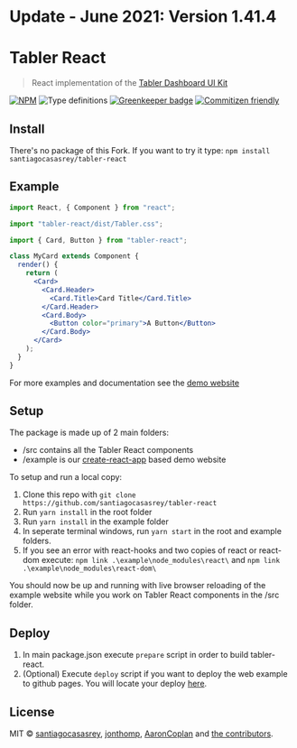 # Update - June 2021: Version 1.41.4

# Tabler React

> React implementation of the [Tabler Dashboard UI Kit](https://github.com/tabler/tabler)

[![NPM](https://img.shields.io/badge/github-v.1.41.4-blue)](https://www.github.com/santiagocasasrey/tabler-react) ![Type definitions](https://img.shields.io/badge/type%20definitions-flow-green.svg) [![Greenkeeper badge](https://badges.greenkeeper.io/tabler/tabler-react.svg)](https://greenkeeper.io/) [![Commitizen friendly](https://img.shields.io/badge/commitizen-friendly-brightgreen.svg)](http://commitizen.github.io/cz-cli/)

## Install

There's no package of this Fork. If you want to try it type:
```npm install santiagocasasrey/tabler-react```

## Example

```jsx
import React, { Component } from "react";

import "tabler-react/dist/Tabler.css";

import { Card, Button } from "tabler-react";

class MyCard extends Component {
  render() {
    return (
      <Card>
        <Card.Header>
          <Card.Title>Card Title</Card.Title>
        </Card.Header>
        <Card.Body>
          <Button color="primary">A Button</Button>
        </Card.Body>
      </Card>
    );
  }
}
```

For more examples and documentation see the [demo website](https://santiagocasasrey.github.io/tabler-react)

## Setup

The package is made up of 2 main folders:

- /src contains all the Tabler React components
- /example is our [create-react-app](https://github.com/facebook/create-react-app/) based demo website

To setup and run a local copy:

1.  Clone this repo with `git clone https://github.com/santiagocasasrey/tabler-react`
2.  Run `yarn install` in the root folder
3.  Run `yarn install` in the example folder
4.  In seperate terminal windows, run `yarn start` in the root and example folders.
5.  If you see an error with react-hooks and two copies of react or react-dom execute: `npm link .\example\node_modules\react\` and `npm link .\example\node_modules\react-dom\`

You should now be up and running with live browser reloading of the example website while you work on Tabler React components in the /src folder.

## Deploy

1. In main package.json execute `prepare` script in order to build tabler-react.
2. (Optional) Execute `deploy` script if you want to deploy the web example to github pages. You will locate your deploy [here](https://santiagocasasrey.github.io/tabler-react).


## License

MIT © [santiagocasasrey](https://github.com/santiagocasasrey), [jonthomp](https://github.com/jonthomp), [AaronCoplan](https://github.com/AaronCoplan) and [the contributors](https://github.com/tabler/tabler-react/graphs/contributors).
